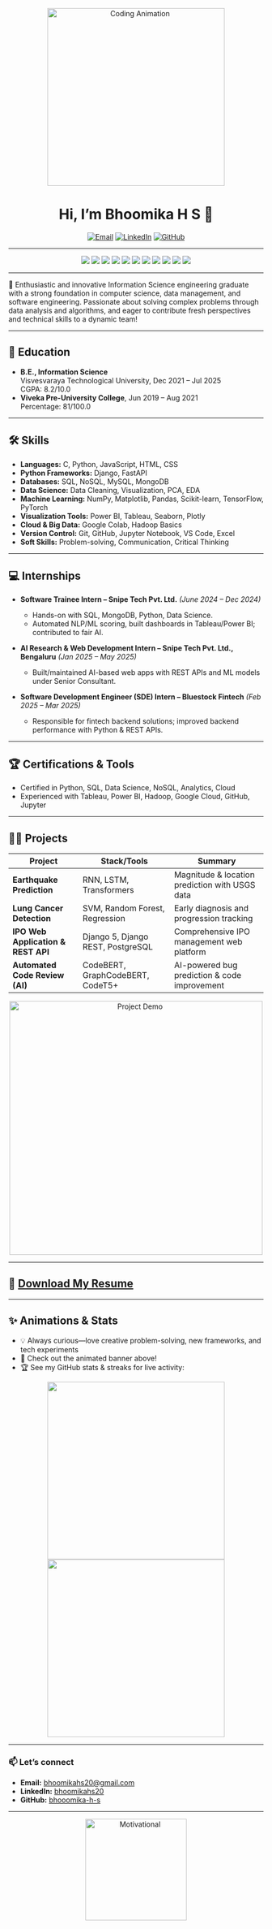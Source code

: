 <!-- Animated Coding Banner -->
<p align="center">
  <img src="https://media.giphy.com/media/qgQUggAC3Pfv687qPC/giphy.gif" width="350" alt="Coding Animation"/>
</p>

<h1 align="center">Hi, I’m Bhoomika H S 👋</h1>

<p align="center">
  <a href="mailto:bhoomikahs20@gmail.com"><img src="https://img.shields.io/badge/Email-bhoomikahs20@gmail.com-red?style=flat-square&logo=gmail" alt="Email"/></a>
  <a href="https://linkedin.com/in/bhoomikahs20"><img src="https://img.shields.io/badge/LinkedIn-Connect-blue?style=flat-square&logo=linkedin" alt="LinkedIn"/></a>
  <a href="https://github.com/bhooomika-h-s"><img src="https://img.shields.io/badge/GitHub-bhooomika--h--s-black?style=flat-square&logo=github" alt="GitHub"/></a>
</p>

---

<p align="center">
  <a href="https://www.python.org/"><img src="https://img.shields.io/badge/Python-3676AB?style=for-the-badge&logo=python&logoColor=white"/></a>
  <a href="https://fastapi.tiangolo.com/"><img src="https://img.shields.io/badge/FastAPI-005571?style=for-the-badge&logo=fastapi"/></a>
  <a href="https://www.mongodb.com/"><img src="https://img.shields.io/badge/MongoDB-4EA94B?style=for-the-badge&logo=mongodb&logoColor=white"/></a>
  <a href="https://www.postgresql.org/"><img src="https://img.shields.io/badge/PostgreSQL-336791?style=for-the-badge&logo=postgresql&logoColor=white"/></a>
  <a href="https://www.djangoproject.com/"><img src="https://img.shields.io/badge/Django-092E20?style=for-the-badge&logo=django&logoColor=white"/></a>
  <a href="https://scikit-learn.org/"><img src="https://img.shields.io/badge/scikit--learn-F7931E?style=for-the-badge&logo=scikitlearn&logoColor=white"/></a>
  <a href="https://www.tensorflow.org/"><img src="https://img.shields.io/badge/TensorFlow-FF6F00?style=for-the-badge&logo=tensorflow&logoColor=white"/></a>
  <a href="https://pytorch.org/"><img src="https://img.shields.io/badge/PyTorch-EE4C2C?style=for-the-badge&logo=pytorch&logoColor=white"/></a>
  <a href="https://powerbi.microsoft.com/"><img src="https://img.shields.io/badge/Power%20BI-F2C811?style=for-the-badge&logo=powerbi&logoColor=black"/></a>
  <a href="https://www.tableau.com/"><img src="https://img.shields.io/badge/Tableau-E97627?style=for-the-badge&logo=tableau&logoColor=white"/></a>
  <a href="https://cloud.google.com/"><img src="https://img.shields.io/badge/Google%20Cloud-4285F4?style=for-the-badge&logo=googlecloud&logoColor=white"/></a>
</p>

---

🎯 Enthusiastic and innovative Information Science engineering graduate with a strong foundation in computer science, data management, and software engineering. Passionate about solving complex problems through data analysis and algorithms, and eager to contribute fresh perspectives and technical skills to a dynamic team!

---

## 🚀 Education

- **B.E., Information Science**  
  Visvesvaraya Technological University, Dec 2021 – Jul 2025  
  CGPA: 8.2/10.0
- **Viveka Pre-University College**, Jun 2019 – Aug 2021  
  Percentage: 81/100.0

---

## 🛠 Skills

- **Languages:** C, Python, JavaScript, HTML, CSS
- **Python Frameworks:** Django, FastAPI
- **Databases:** SQL, NoSQL, MySQL, MongoDB
- **Data Science:** Data Cleaning, Visualization, PCA, EDA
- **Machine Learning:** NumPy, Matplotlib, Pandas, Scikit-learn, TensorFlow, PyTorch
- **Visualization Tools:** Power BI, Tableau, Seaborn, Plotly
- **Cloud & Big Data:** Google Colab, Hadoop Basics
- **Version Control:** Git, GitHub, Jupyter Notebook, VS Code, Excel
- **Soft Skills:** Problem-solving, Communication, Critical Thinking

---

## 💻 Internships

- **Software Trainee Intern – Snipe Tech Pvt. Ltd.** *(June 2024 – Dec 2024)*  
  - Hands-on with SQL, MongoDB, Python, Data Science.  
  - Automated NLP/ML scoring, built dashboards in Tableau/Power BI; contributed to fair AI.

- **AI Research & Web Development Intern – Snipe Tech Pvt. Ltd., Bengaluru** *(Jan 2025 – May 2025)*  
  - Built/maintained AI-based web apps with REST APIs and ML models under Senior Consultant.

- **Software Development Engineer (SDE) Intern – Bluestock Fintech** *(Feb 2025 – Mar 2025)*  
  - Responsible for fintech backend solutions; improved backend performance with Python & REST APIs.

---

## 🏆 Certifications & Tools

- Certified in Python, SQL, Data Science, NoSQL, Analytics, Cloud
- Experienced with Tableau, Power BI, Hadoop, Google Cloud, GitHub, Jupyter

---

## 🧑‍💻 Projects

| Project                         | Stack/Tools                       | Summary                                           |
|----------------------------------|-----------------------------------|---------------------------------------------------|
| **Earthquake Prediction**        | RNN, LSTM, Transformers           | Magnitude & location prediction with USGS data    |
| **Lung Cancer Detection**        | SVM, Random Forest, Regression    | Early diagnosis and progression tracking          |
| **IPO Web Application & REST API**| Django 5, Django REST, PostgreSQL | Comprehensive IPO management web platform         |
| **Automated Code Review (AI)**   | CodeBERT, GraphCodeBERT, CodeT5+  | AI-powered bug prediction & code improvement      |

<!-- Demo GIF (swap for your project/app showcase GIFs) -->
<p align="center">
  <img src="https://media.giphy.com/media/YOUR_PROJECT_DEMO.gif" width="500" alt="Project Demo"/>
</p>

---

## 📄 [Download My Resume](./Bhoomika-H-S.pdf)
<!-- Ensure this PDF is uploaded to your repo for the link to work -->

---

## ✨ Animations & Stats

- 💡 Always curious—love creative problem-solving, new frameworks, and tech experiments
- 🎨 Check out the animated banner above!
- 🏆 See my GitHub stats & streaks for live activity:

<p align="center">
  <img src="https://github-readme-stats.vercel.app/api?username=bhooomika-h-s&show_icons=true&theme=tokyonight" width="350"/>
  <img src="https://github-readme-streak-stats.herokuapp.com?user=bhooomika-h-s&theme=tokyonight" width="350"/>
</p>

---

### 📫 Let’s connect

- **Email:** bhoomikahs20@gmail.com
- **LinkedIn:** [bhoomikahs20](https://linkedin.com/in/bhoomikahs20)
- **GitHub:** [bhooomika-h-s](https://github.com/bhooomika-h-s)

---

<!-- Footer GIF for personal touch -->
<p align="center">
  <img src="https://media.giphy.com/media/26ufnwz3wDUli7GU0/giphy.gif" width="200" alt="Motivational"/>
</p>

